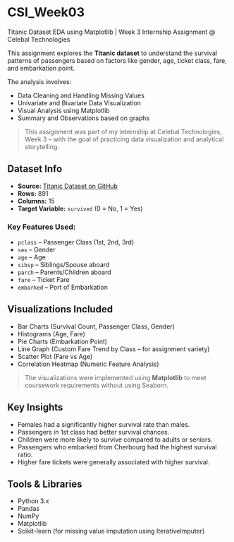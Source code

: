 # CSI_Week03
Titanic Dataset EDA using Matplotlib | Week 3 Internship Assignment @ Celebal Technologies

This assignment explores the **Titanic dataset** to understand the survival patterns of passengers based on factors like gender, age, ticket class, fare, and embarkation point.

The analysis involves:
- Data Cleaning and Handling Missing Values
- Univariate and Bivariate Data Visualization
- Visual Analysis using Matplotlib
- Summary and Observations based on graphs

> This assignment was part of my internship at Celebal Technologies, Week 3 – with the goal of practicing data visualization and analytical storytelling.

## Dataset Info
- **Source:** [Titanic Dataset on GitHub](https://raw.githubusercontent.com/pandas-dev/pandas/master/doc/data/titanic.csv)
- **Rows:** 891
- **Columns:** 15
- **Target Variable:** `survived` (0 = No, 1 = Yes)

###  Key Features Used:
- `pclass` – Passenger Class (1st, 2nd, 3rd)
- `sex` – Gender
- `age` – Age
- `sibsp` – Siblings/Spouse aboard
- `parch` – Parents/Children aboard
- `fare` – Ticket Fare
- `embarked` – Port of Embarkation


##  Visualizations Included
- Bar Charts (Survival Count, Passenger Class, Gender)
- Histograms (Age, Fare)
- Pie Charts (Embarkation Point)
- Line Graph (Custom Fare Trend by Class – for assignment variety)
- Scatter Plot (Fare vs Age)
- Correlation Heatmap (Numeric Feature Analysis)

> The visualizations were implemented using **Matplotlib** to meet coursework requirements without using Seaborn.

##  Key Insights
- Females had a significantly higher survival rate than males.
- Passengers in 1st class had better survival chances.
- Children were more likely to survive compared to adults or seniors.
- Passengers who embarked from Cherbourg had the highest survival ratio.
- Higher fare tickets were generally associated with higher survival.


## Tools & Libraries
- Python 3.x
- Pandas
- NumPy
- Matplotlib
- Scikit-learn (for missing value imputation using IterativeImputer)


